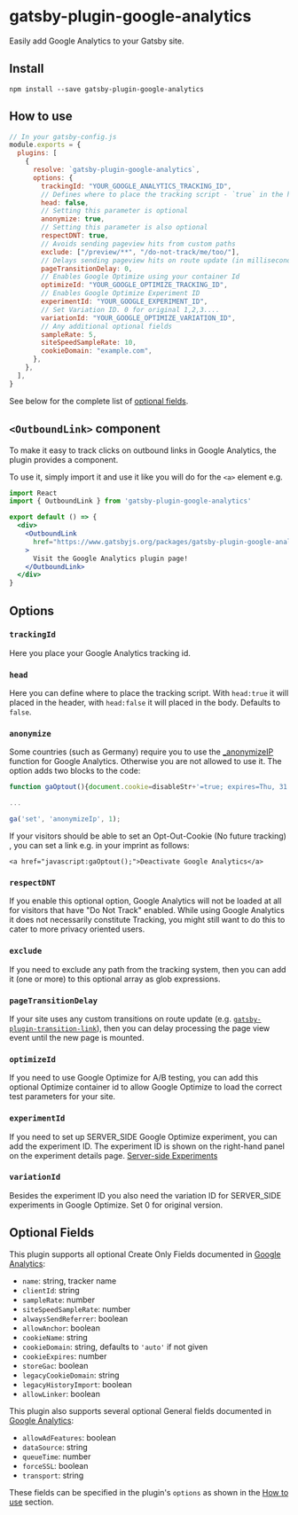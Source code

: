 # gatsby-plugin-google-analytics

Easily add Google Analytics to your Gatsby site.

## Install

`npm install --save gatsby-plugin-google-analytics`

## How to use

```javascript
// In your gatsby-config.js
module.exports = {
  plugins: [
    {
      resolve: `gatsby-plugin-google-analytics`,
      options: {
        trackingId: "YOUR_GOOGLE_ANALYTICS_TRACKING_ID",
        // Defines where to place the tracking script - `true` in the head and `false` in the body
        head: false,
        // Setting this parameter is optional
        anonymize: true,
        // Setting this parameter is also optional
        respectDNT: true,
        // Avoids sending pageview hits from custom paths
        exclude: ["/preview/**", "/do-not-track/me/too/"],
        // Delays sending pageview hits on route update (in milliseconds)
        pageTransitionDelay: 0,
        // Enables Google Optimize using your container Id
        optimizeId: "YOUR_GOOGLE_OPTIMIZE_TRACKING_ID",
        // Enables Google Optimize Experiment ID
        experimentId: "YOUR_GOOGLE_EXPERIMENT_ID",
        // Set Variation ID. 0 for original 1,2,3....
        variationId: "YOUR_GOOGLE_OPTIMIZE_VARIATION_ID",
        // Any additional optional fields
        sampleRate: 5,
        siteSpeedSampleRate: 10,
        cookieDomain: "example.com",
      },
    },
  ],
}
```

See below for the complete list of [optional fields](#optional-fields).

## `<OutboundLink>` component

To make it easy to track clicks on outbound links in Google Analytics,
the plugin provides a component.

To use it, simply import it and use it like you will do for the `<a>` element e.g.

```jsx
import React
import { OutboundLink } from 'gatsby-plugin-google-analytics'

export default () => {
  <div>
    <OutboundLink
      href="https://www.gatsbyjs.org/packages/gatsby-plugin-google-analytics/"
    >
      Visit the Google Analytics plugin page!
    </OutboundLink>
  </div>
}
```

## Options

### `trackingId`

Here you place your Google Analytics tracking id.

### `head`

Here you can define where to place the tracking script. With `head:true` it will placed in the header, with `head:false` it will placed in the body. Defaults to `false`.

### `anonymize`

Some countries (such as Germany) require you to use the
[\_anonymizeIP](https://support.google.com/analytics/answer/2763052) function for
Google Analytics. Otherwise you are not allowed to use it. The option adds two
blocks to the code:

```javascript
function gaOptout(){document.cookie=disableStr+'=true; expires=Thu, 31 Dec 2099 23:59:59 UTC;path=/',window[disableStr]=!0}var gaProperty='UA-XXXXXXXX-X',disableStr='ga-disable-'+gaProperty;document.cookie.indexOf(disableStr+'=true')>-1&&(window[disableStr]=!0);

...

ga('set', 'anonymizeIp', 1);
```

If your visitors should be able to set an Opt-Out-Cookie (No future tracking) ,
you can set a link e.g. in your imprint as follows:

`<a href="javascript:gaOptout();">Deactivate Google Analytics</a>`

### `respectDNT`

If you enable this optional option, Google Analytics will not be loaded at all for visitors that have "Do Not Track" enabled. While using Google Analytics it does not necessarily constitute Tracking, you might still want to do this to cater to more privacy oriented users.

### `exclude`

If you need to exclude any path from the tracking system, then you can add it (one or more) to this optional array as glob expressions.

### `pageTransitionDelay`

If your site uses any custom transitions on route update (e.g. [`gatsby-plugin-transition-link`](https://www.gatsbyjs.org/blog/2018-12-04-per-link-gatsby-page-transitions-with-transitionlink/)), then you can delay processing the page view event until the new page is mounted.

### `optimizeId`

If you need to use Google Optimize for A/B testing, you can add this optional Optimize container id to allow Google Optimize to load the correct test parameters for your site.

### `experimentId`

If you need to set up SERVER_SIDE Google Optimize experiment, you can add the experiment ID. The experiment ID is shown on the right-hand panel on the experiment details page. [Server-side Experiments](https://developers.google.com/optimize/devguides/experiments)

### `variationId`

Besides the experiment ID you also need the variation ID for SERVER_SIDE experiments in Google Optimize. Set 0 for original version.

## Optional Fields

This plugin supports all optional Create Only Fields documented in [Google Analytics](https://developers.google.com/analytics/devguides/collection/analyticsjs/field-reference#create):

- `name`: string, tracker name
- `clientId`: string
- `sampleRate`: number
- `siteSpeedSampleRate`: number
- `alwaysSendReferrer`: boolean
- `allowAnchor`: boolean
- `cookieName`: string
- `cookieDomain`: string, defaults to `'auto'` if not given
- `cookieExpires`: number
- `storeGac`: boolean
- `legacyCookieDomain`: string
- `legacyHistoryImport`: boolean
- `allowLinker`: boolean

This plugin also supports several optional General fields documented in [Google Analytics](https://developers.google.com/analytics/devguides/collection/analyticsjs/field-reference#general):

- `allowAdFeatures`: boolean
- `dataSource`: string
- `queueTime`: number
- `forceSSL`: boolean
- `transport`: string

These fields can be specified in the plugin's `options` as shown in the [How to use](#how-to-use) section.
